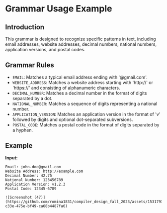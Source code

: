 # Grammar Usage Example

## Introduction

This grammar is designed to recognize specific patterns in text, including email addresses, website addresses, decimal numbers, national numbers, application versions, and postal codes.

## Grammar Rules

- `EMAIL`: Matches a typical email address ending with '@gmail.com'.
- `WEBSITE_ADDRESS`: Matches a website address starting with 'http://' or 'https://' and consisting of alphanumeric characters.
- `DECIMAL_NUMBER`: Matches a decimal number in the format of digits separated by a dot.
- `NATIONAL_NUMBER`: Matches a sequence of digits representing a national number.
- `APPLICATION_VERSION`: Matches an application version in the format of 'v' followed by digits and optional dot-separated subversions.
- `POSTAL_CODE`: Matches a postal code in the format of digits separated by a hyphen.

## Example
 **Input:**
```plaintext
Email: john.doe@gmail.com
Website Address: http://example.com
Decimal Number: 42.75
National Number: 123456789
Application Version: v1.2.3
Postal Code: 12345-6789

![Screenshot (47)](https://github.com/romina1831/compiler_design_fall_2023/assets/153179325/2f3f33a0-c33e-475e-bf49-ca68b4487fa6)



